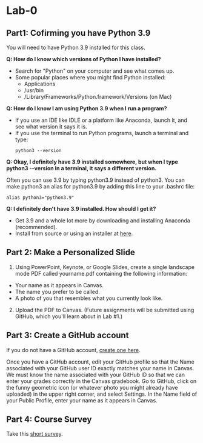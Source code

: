 # Lab-0

## Part1: Cofirming you have Python 3.9

You will need to have Python 3.9 installed for this class.

**Q: How do I know which versions of Python I have installed?** 
  - Search for "Python" on your computer and see what comes up.
  - Some popular places where you might find Python installed:
    - Applications
    - /usr/bin
    - /Library/Frameworks/Python.framework/Versions (on Mac)

**Q: How do I know I am using Python 3.9 when I run a program?**
  - If you use an IDE like IDLE or a platform like Anaconda, launch it, and see what version it says it is.
  - If you use the terminal to run Python programs, launch a terminal and type:
    ```
    python3 --version
    ```
    
**Q: Okay, I definitely have 3.9 installed somewhere, but when I type python3 --version in a terminal, it says a different version.**

Often you can use 3.9 by typing python3.9 instead of python3. You can make python3 an alias for python3.9 by adding this line to your .bashrc file:
  ```
  alias python3="python3.9"
  ```
  
**Q:  I definitely don't have 3.9 installed. How should I get it?**

  - Get 3.9 and a whole lot more by downloading and installing Anaconda (recommended).
  - Install from source or using an installer at [here](https://www.python.org/downloads/).

## Part 2: Make a Personalized Slide
1. Using PowerPoint, Keynote, or Google Slides, create a single landscape mode PDF called yourname.pdf containing the following information:

  - Your name as it appears in Canvas.
  - The name you prefer to be called.
  - A photo of you that resembles what you currently look like. 
  
2. Upload the PDF to Canvas. (Future assignments will be submitted using GitHub, which you'll learn about in Lab #1.) 

## Part 3: Create a GitHub account
If you do not have a GitHub account, [create one here](https://github.com/).

Once you have a GitHub account, edit your GitHub profile so that the Name associated with your GitHub user ID exactly matches your name in Canvas. We must know the name associated with your GitHub ID so that we can enter your grades correctly in the Canvas gradebook. Go to GitHub, click on the funny geometric icon (or whatever photo you might already have uploaded) in the upper right corner, and select Settings. In the Name field of your Public Profile, enter your name as it appears in Canvas.

## Part 4: Course Survey

Take this [short survey](https://forms.office.com/Pages/ResponsePage.aspx?id=-KBNDTFKdk2s5gpiMx4bhPsn11I1EsNGsk44LIKnyTtURVpSQTNXWk9ITEwwWVVKMTlNMDBPSExSWS4u).

